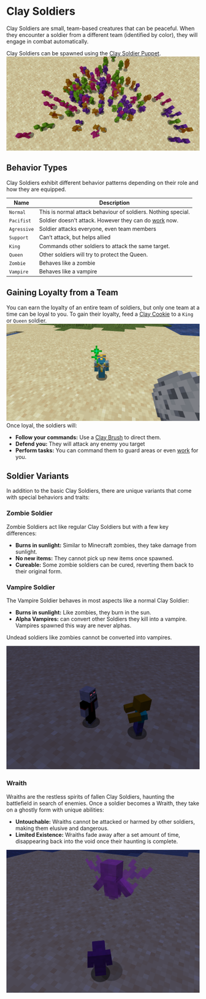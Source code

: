 # Clay Soldiers

Clay Soldiers are small, team-based creatures that can be peaceful.
When they encounter a soldier from a different team (identified by color), they will engage in combat automatically.

Clay Soldiers can be spawned using the [Clay Soldier Puppet](./items/soldier-puppet.md).
![Small Battle](../assets/itemless-battle.png)

## Behavior Types

Clay Soldiers exhibit different behavior patterns depending on their role and how they are equipped.

| Name        | Description                                                      |
|-------------|------------------------------------------------------------------|
| `Normal`    | This is normal attack behaviour of soldiers. Nothing special.    |
| `Pacifist`  | Soldier doesn't attack. However they can do [work](work.md) now. |
| `Agressive` | Soldier attacks everyone, even team members                      |
| `Support`   | Can’t attack, but helps allied                                   |
| `King`      | Commands other soldiers to attack the same target.               |
| `Queen`     | Other soldiers will try to protect the Queen.                    |
| `Zombie`    | Behaves like a zombie                                            |
| `Vampire`   | Behaves like a vampire                                           |

## Gaining Loyalty from a Team

You can earn the loyalty of an entire team of soldiers, but only one team at a time can be loyal to you.
To gain their loyalty, feed a [Clay Cookie](./items/clay-cookie.md) to a `King` or `Queen` soldier.
![Team Loyalty](../assets/team-loyalty.png)
Once loyal, the soldiers will:

* **Follow your commands:** Use a [Clay Brush](./items/clay-brush.md) to direct them.
* **Defend you:** They will attack any enemy you target
* **Perform tasks:** You can command them to guard areas or even [work](work.md) for you.

## Soldier Variants

In addition to the basic Clay Soldiers, there are unique variants that come with special behaviors and traits:

### Zombie Soldier

Zombie Soldiers act like regular Clay Soldiers but with a few key differences:
* **Burns in sunlight:** Similar to Minecraft zombies, they take damage from sunlight.
* **No new items:** They cannot pick up new items once spawned.
* **Cureable:** Some zombie soldiers can be cured, reverting them back to their original form.

### Vampire Soldier

The Vampire Soldier behaves in most aspects like a normal Clay Soldier:
* **Burns in sunlight:** Like zombies, they burn in the sun.
* **Alpha Vampires:** can convert other Soldiers they kill into a vampire. Vampires spawned this way are never alphas.

Undead soldiers like zombies cannot be converted into vampires.

![Vampire and Zombie Soldier](../assets/vampire-zombie-soldier.png)

### Wraith

Wraiths are the restless spirits of fallen Clay Soldiers, haunting the battlefield in search of enemies.
Once a soldier becomes a Wraith, they take on a ghostly form with unique abilities:
* **Untouchable:** Wraiths cannot be attacked or harmed by other soldiers, making them elusive and dangerous.
* **Limited Existence:** Wraiths fade away after a set amount of time, disappearing back into the void once their haunting is complete.

![Clay Wraith](../assets/clay-wraith.png)

